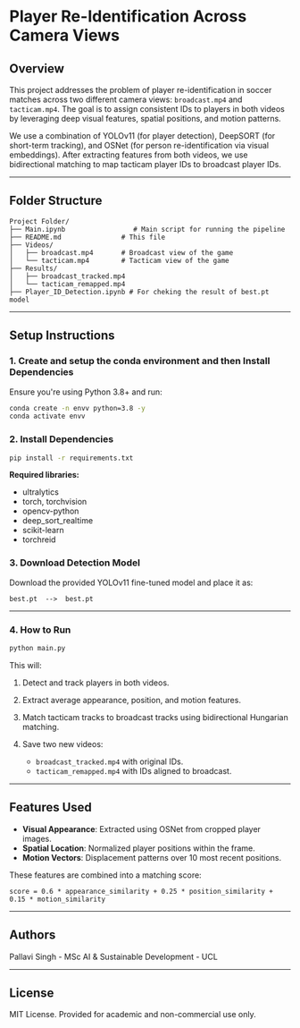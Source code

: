 # Player Re-Identification Across Camera Views

## Overview

This project addresses the problem of player re-identification in soccer matches across two different camera views: `broadcast.mp4` and `tacticam.mp4`. The goal is to assign consistent IDs to players in both videos by leveraging deep visual features, spatial positions, and motion patterns.

We use a combination of YOLOv11 (for player detection), DeepSORT (for short-term tracking), and OSNet (for person re-identification via visual embeddings). After extracting features from both videos, we use bidirectional matching to map tacticam player IDs to broadcast player IDs.

---

## Folder Structure

```
Project Folder/
├── Main.ipynb                 # Main script for running the pipeline
├── README.md               # This file
├── Videos/
│   ├── broadcast.mp4       # Broadcast view of the game
│   └── tacticam.mp4        # Tacticam view of the game
├── Results/
│   ├── broadcast_tracked.mp4
│   └── tacticam_remapped.mp4
├── Player_ID_Detection.ipynb # For cheking the result of best.pt model
```

---

## Setup Instructions

### 1. Create and setup the conda environment and then Install Dependencies

Ensure you're using Python 3.8+ and run:

```bash
conda create -n envv python=3.8 -y
conda activate envv
```
### 2. Install Dependencies

```bash
pip install -r requirements.txt
```

**Required libraries:**

* ultralytics
* torch, torchvision
* opencv-python
* deep\_sort\_realtime
* scikit-learn
* torchreid

### 3. Download Detection Model

Download the provided YOLOv11 fine-tuned model and place it as:

```
best.pt  -->  best.pt
```

---

### 4. How to Run

```bash
python main.py
```

This will:

1. Detect and track players in both videos.
2. Extract average appearance, position, and motion features.
3. Match tacticam tracks to broadcast tracks using bidirectional Hungarian matching.
4. Save two new videos:

   * `broadcast_tracked.mp4` with original IDs.
   * `tacticam_remapped.mp4` with IDs aligned to broadcast.

---

## Features Used

* **Visual Appearance**: Extracted using OSNet from cropped player images.
* **Spatial Location**: Normalized player positions within the frame.
* **Motion Vectors**: Displacement patterns over 10 most recent positions.

These features are combined into a matching score:

```
score = 0.6 * appearance_similarity + 0.25 * position_similarity + 0.15 * motion_similarity
```
---

## Authors

Pallavi Singh - MSc AI & Sustainable Development - UCL


---

## License

MIT License. Provided for academic and non-commercial use only.
